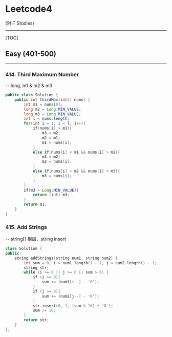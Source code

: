 # Leetcode4

@(IT Studies)


-------------------

[TOC]

## Easy (401-500)
-------------------
### 414. Third Maximum Number
-- long, m1 & m2 & m3
``` java
public class Solution {
    public int thirdMax(int[] nums) {
        int m1 = nums[0];
        long m2 = Long.MIN_VALUE;
        long m3 = Long.MIN_VALUE;
        int l = nums.length;
        for(int i = 1; i < l; i++){
            if(nums[i] > m1){
                m3 = m2;
                m2 = m1;
                m1 = nums[i];
            }
            else if(nums[i] < m1 && nums[i] > m2){
                m3 = m2;
                m2 = nums[i];
            }
            else if(nums[i] < m2 && nums[i] > m3){
                m3 = nums[i];
            }
        }
        if(m3 > Long.MIN_VALUE){
            return (int) m3;
        }
        return m1;
    }
}
```
### 415. Add Strings
-- string[] 相加，string insert
``` cpp
class Solution {
public:
    string addStrings(string num1, string num2) {
        int sum = 0, i = num1.length() - 1, j = num2.length() - 1;
        string str;
        while (i >= 0 || j >= 0 || sum > 0) {
            if (i >= 0){
                sum += (num1[i--] - '0');
            }
            if (j >= 0){
                sum += (num2[j--] - '0');
            }
            str.insert(0, 1, (sum % 10) + '0');
            sum /= 10;
        }
        return str;
    }
};
```

